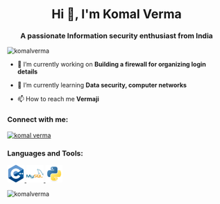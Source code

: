 <h1 align="center">Hi 👋, I'm Komal Verma</h1>
<h3 align="center">A passionate Information security enthusiast from India</h3>

<p align="left"> <img src="https://komarev.com/ghpvc/?username=komalverma&label=Profile%20views&color=0e75b6&style=flat" alt="komalverma" /> </p>

- 🔭 I’m currently working on **Building a firewall for organizing login details**

- 🌱 I’m currently learning **Data security, computer networks**

- 📫 How to reach me **Vermaji**

<h3 align="left">Connect with me:</h3>
<p align="left">
<a href="https://linkedin.com/in/komal verma" target="blank"><img align="center" src="https://raw.githubusercontent.com/rahuldkjain/github-profile-readme-generator/master/src/images/icons/Social/linked-in-alt.svg" alt="komal verma" height="30" width="40" /></a>
</p>

<h3 align="left">Languages and Tools:</h3>
<p align="left"> <a href="https://www.w3schools.com/cpp/" target="_blank" rel="noreferrer"> <img src="https://raw.githubusercontent.com/devicons/devicon/master/icons/cplusplus/cplusplus-original.svg" alt="cplusplus" width="40" height="40"/> </a> <a href="https://www.mysql.com/" target="_blank" rel="noreferrer"> <img src="https://raw.githubusercontent.com/devicons/devicon/master/icons/mysql/mysql-original-wordmark.svg" alt="mysql" width="40" height="40"/> </a> <a href="https://www.python.org" target="_blank" rel="noreferrer"> <img src="https://raw.githubusercontent.com/devicons/devicon/master/icons/python/python-original.svg" alt="python" width="40" height="40"/> </a> </p>

<p><img align="center" src="https://github-readme-stats.vercel.app/api/top-langs?username=komalverma&show_icons=true&locale=en&layout=compact" alt="komalverma" /></p>

